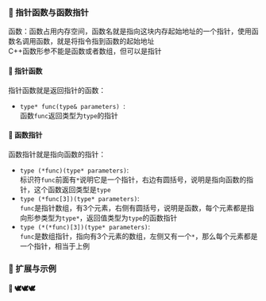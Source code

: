 ### 🐋 指针函数与函数指针
函数：函数占用内存空间，函数名就是指向这块内存起始地址的一个指针，使用函数名调用函数，就是将指令指到函数的起始地址  
C++函数形参不能是函数或者数组，但可以是指针  
#### 🍎 指针函数
指针函数就是返回指针的函数：  
* `type* func(type& parameters) `:  
函数`func`返回类型为`type`的指针  
#### 🍎 函数指针
函数指针就是指向函数的指针：  
* `type (*func)(type* parameters)`:  
标识符`func`前面有`*`说明它是一个指针，右边有圆括号，说明是指向函数的指针，这个函数返回类型是`type`  
* `type (*func[3])(type* parameters)`:  
`func`是指针数组，有3个元素，右侧有圆括号，说明是函数，每个元素都是指向形参类型为`type*`，返回值类型为`type`的函数指针  
* `type (*(*func)[3])(type* parameters)`:  
`func`是数组指针，指向有3个元素的数组，左侧又有一个`*`，那么每个元素都是一个指针，相当于上例  
### 🐋 扩展与示例
#### 🍎 🕊️🕊️🕊️
